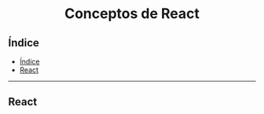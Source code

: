 <h1 align="center" >Conceptos de React</h1>

## Índice


- [Índice](#índice)
- [React](#react)

---

## React

